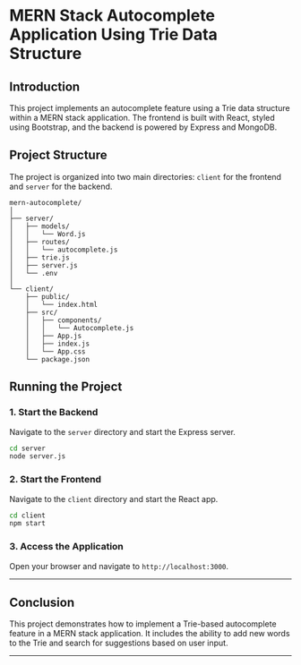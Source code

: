 # MERN Stack Autocomplete Application Using Trie Data Structure

## **Introduction**

This project implements an autocomplete feature using a Trie data structure within a MERN stack application. The frontend is built with React, styled using Bootstrap, and the backend is powered by Express and MongoDB.

## **Project Structure**

The project is organized into two main directories: `client` for the frontend and `server` for the backend.

```
mern-autocomplete/
│
├── server/
│   ├── models/
│   │   └── Word.js
│   ├── routes/
│   │   └── autocomplete.js
│   ├── trie.js
│   ├── server.js
│   └── .env
│
└── client/
    ├── public/
    │   └── index.html
    ├── src/
    │   ├── components/
    │   │   └── Autocomplete.js
    │   ├── App.js
    │   ├── index.js
    │   └── App.css
    └── package.json
```
## **Running the Project**

### **1. Start the Backend**

Navigate to the `server` directory and start the Express server.

```bash
cd server
node server.js
```

### **2. Start the Frontend**

Navigate to the `client` directory and start the React app.

```bash
cd client
npm start
```

### **3. Access the Application**

Open your browser and navigate to `http://localhost:3000`.

---

## **Conclusion**

This project demonstrates how to implement a Trie-based autocomplete feature in a MERN stack application. It includes the ability to add new words to the Trie and search for suggestions based on user input.

---
 

